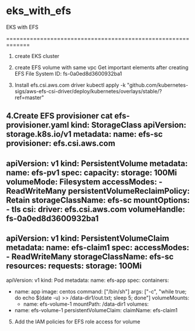 # eks_with_efs

EKS with EFS 

=============================================================

1. create EKS cluster

2. create EFS volume with same vpc
   Get important elements after creating EFS
      File System ID: fs-0a0ed8d3600932ba1

3. Install efs.csi.aws.com driver 
      kubectl apply -k "github.com/kubernetes-sigs/aws-efs-csi-driver/deploy/kubernetes/overlays/stable/?ref=master"

4.Create EFS provisioner
cat efs-provisioner.yaml 
kind: StorageClass
apiVersion: storage.k8s.io/v1
metadata:
  name: efs-sc
provisioner: efs.csi.aws.com
---
apiVersion: v1
kind: PersistentVolume
metadata:
  name: efs-pv1
spec:
  capacity:
    storage: 100Mi
  volumeMode: Filesystem
  accessModes:
    - ReadWriteMany
  persistentVolumeReclaimPolicy: Retain
  storageClassName: efs-sc
  mountOptions:
    - tls
  csi:
    driver: efs.csi.aws.com
    volumeHandle: fs-0a0ed8d3600932ba1
---
apiVersion: v1
kind: PersistentVolumeClaim
metadata:
  name: efs-claim1
spec:
  accessModes:
    - ReadWriteMany
  storageClassName: efs-sc
  resources:
    requests:
      storage: 100Mi
---
apiVersion: v1
kind: Pod
metadata:
  name: efs-app
spec:
  containers:
  - name: app
    image: centos
    command: ["/bin/sh"]
    args: ["-c", "while true; do echo $(date -u) >> /data-dir1/out.txt; sleep 5; done"]
    volumeMounts:
    - name: efs-volume-1
      mountPath: /data-dir1
  volumes:
  - name: efs-volume-1
    persistentVolumeClaim:
      claimName: efs-claim1
5. Add the IAM policies  for EFS role access for volume

